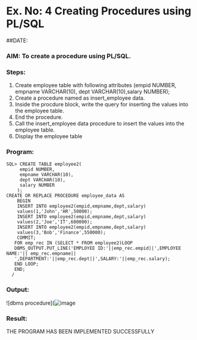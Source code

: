 # Ex. No: 4 Creating Procedures using PL/SQL
##DATE:


### AIM: To create a procedure using PL/SQL.

### Steps:
1. Create employee table with following attributes (empid NUMBER, empname VARCHAR(10), dept VARCHAR(10),salary NUMBER);
2. Create a procedure named as insert_employee data.
3. Inside the procdure block, write the query for inserting the values into the employee table.
4. End the procedure.
5. Call the insert_employee data procedure to insert the values into the employee table.
6. Display the employee table

### Program:
```
SQL> CREATE TABLE employee2(
     empid NUMBER,
     empname VARCHAR(10),
     dept VARCHAR(10),
     salary NUMBER
    );
CREATE OR REPLACE PROCEDURE employee_data AS
    BEGIN
    INSERT INTO employee2(empid,empname,dept,salary)
    values(1,'John','HR',50000);
    INSERT INTO employee2(empid,empname,dept,salary)
    values(2,'Joe','IT',600000);
    INSERT INTO employee2(empid,empname,dept,salary)
    values(3,'Bob','Finance',550000);
    COMMIT;
   FOR emp_rec IN (SELECT * FROM employee2)LOOP
   DBMS_OUTPUT.PUT_LINE('EMPLOYEE ID:'||emp_rec.empid||',EMPLOYEE NAME:'|| emp_rec.empname||
   ',DEPARTMENT:'||emp_rec.dept||',SALARY:'||emp_rec.salary);
   END LOOP;
   END;
  /
```

### Output:
![dbms procedure](![image](https://github.com/aryabaisakhiya/Ex-No-4-Creating-Procedures-using-PL-SQL/assets/119393645/98eb7c1e-7371-4304-83f7-b840a4b3cad5)



### Result:
THE PROGRAM HAS BEEN IMPLEMENTED SUCCESSFULLY
